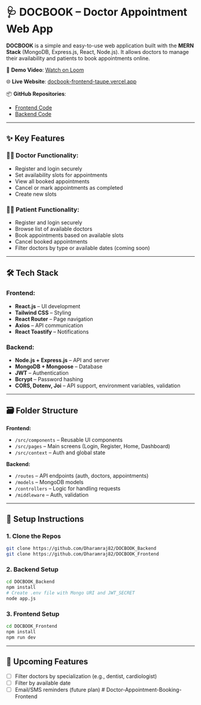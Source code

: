 
# 🩺 DOCBOOK – Doctor Appointment Web App

**DOCBOOK** is a simple and easy-to-use web application built with the **MERN Stack** (MongoDB, Express.js, React, Node.js). It allows doctors to manage their availability and patients to book appointments online.

🎥 **Demo Video**: [Watch on Loom](https://www.loom.com/share/82ed6c376f084c19a38d0e09e71bc2aa?sid=99b8090a-cf23-480d-84a0-1cfa4ec968a4)

🌐 **Live Website**: [docbook-frontend-taupe.vercel.app](https://docbook-frontend-taupe.vercel.app/)

📦 **GitHub Repositories**:
- [Frontend Code](https://github.com/Dharamraj82/DOCBOOK_Frontend)
- [Backend Code](https://github.com/Dharamraj82/DOCBOOK_Backend)

---

## ✨ Key Features

### 👨‍⚕️ Doctor Functionality:
- Register and login securely
- Set availability slots for appointments
- View all booked appointments
- Cancel or mark appointments as completed 
- Create new slots

### 👨‍💻 Patient Functionality:
- Register and login securely
- Browse list of available doctors
- Book appointments based on available slots
- Cancel booked appointments 
- Filter doctors by type or available dates (coming soon)

---

## 🛠️ Tech Stack

### Frontend:
- **React.js** – UI development
- **Tailwind CSS** – Styling
- **React Router** – Page navigation
- **Axios** – API communication
- **React Toastify** – Notifications

### Backend:
- **Node.js + Express.js** – API and server
- **MongoDB + Mongoose** – Database
- **JWT** – Authentication
- **Bcrypt** – Password hashing
- **CORS, Dotenv, Joi** – API support, environment variables, validation

---

## 🗃️ Folder Structure

**Frontend:**
- `/src/components` – Reusable UI components
- `/src/pages` – Main screens (Login, Register, Home, Dashboard)
- `/src/context` – Auth and global state

**Backend:**
- `/routes` – API endpoints (auth, doctors, appointments)
- `/models` – MongoDB models
- `/controllers` – Logic for handling requests
- `/middleware` – Auth, validation

---

## 🚀 Setup Instructions

### 1. Clone the Repos
```bash
git clone https://github.com/Dharamraj82/DOCBOOK_Backend
git clone https://github.com/Dharamraj82/DOCBOOK_Frontend
```

### 2. Backend Setup
```bash
cd DOCBOOK_Backend
npm install
# Create .env file with Mongo URI and JWT_SECRET
node app.js
```

### 3. Frontend Setup
```bash
cd DOCBOOK_Frontend
npm install
npm run dev
```

---

## 🧪 Upcoming Features
- [ ] Filter doctors by specialization (e.g., dentist, cardiologist)
- [ ] Filter by available date
- [ ] Email/SMS reminders (future plan)
#   D o c t o r - A p p o i n t m e n t - B o o k i n g - F r o n t e n d  
 